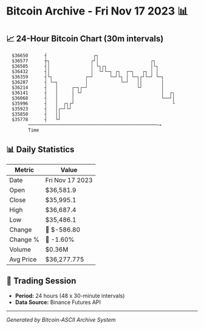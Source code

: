 # Bitcoin Archive - Fri Nov 17 2023 📊

## 📈 24-Hour Bitcoin Chart (30m intervals)

```
  $36650      ┤                 ┌┐                             
  $36577      ┼┐               ┌┘│                   ┌┐        
  $36505      ┤│               │ └┐┌┐                │└┐       
  $36432      ┤│               │  └┘└─┐ ┌┐  ┌─┐   ┌┐ │ │       
  $36359      ┤└┐            ┌─┘      └─┘└┐ │ └─┐┌┘└─┘ └─┐     
  $36287      ┤ └─┐          │            └─┘   ││       │     
  $36214      ┤   │     ┌─┐┌─┘                  └┘       │     
  $36141      ┤   │     │ └┘                             │  ┌┐ 
  $36068      ┤   │     │                                └──┘│ 
  $35996      ┤   │  ┌┐┌┘                                    └ 
  $35923      ┤   │┌─┘└┘                                       
  $35850      ┤   ││                                           
  $35778      ┤   └┘                                           
        ────────────────────────────────────────────────→
        Time
```

## 📊 Daily Statistics

| Metric | Value |
|--------|-------|
| Date | Fri Nov 17 2023 |
| Open | $36,581.9 |
| Close | $35,995.1 |
| High | $36,687.4 |
| Low | $35,486.1 |
| Change | 🔴 $-586.80 |
| Change % | 🔴 -1.60% |
| Volume | $0.36M |
| Avg Price | $36,277.775 |

## 📅 Trading Session

- **Period:** 24 hours (48 x 30-minute intervals)
- **Data Source:** Binance Futures API

---
*Generated by Bitcoin-ASCII Archive System*
